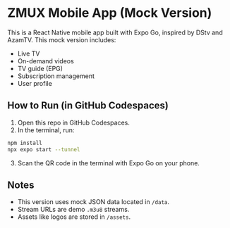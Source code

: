 # ZMUX Mobile App (Mock Version)

This is a React Native mobile app built with Expo Go, inspired by DStv and AzamTV. This mock version includes:

- Live TV
- On-demand videos
- TV guide (EPG)
- Subscription management
- User profile

## How to Run (in GitHub Codespaces)

1. Open this repo in GitHub Codespaces.
2. In the terminal, run:

```bash
npm install
npx expo start --tunnel
```

3. Scan the QR code in the terminal with Expo Go on your phone.

## Notes

- This version uses mock JSON data located in `/data`.
- Stream URLs are demo `.m3u8` streams.
- Assets like logos are stored in `/assets`.

